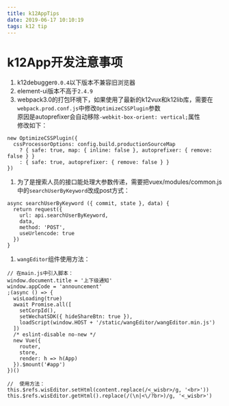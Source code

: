 ```yaml
---
title: k12AppTips
date: 2019-06-17 10:10:19
tags: k12 tip
---
```

# k12App开发注意事项
1. k12debugger`0.0.4`以下版本不兼容旧浏览器
1. element-ui版本不高于`2.4.9`
1. webpack3.0的打包环境下，如果使用了最新的k12vux和k12lib库，需要在`webpack.prod.conf.js`中修改`OptimizeCSSPlugin`参数  
原因是autoprefixer会自动移除`-webkit-box-orient: vertical;`属性  
修改如下：
  ``` JS
  new OptimizeCSSPlugin({
    cssProcessorOptions: config.build.productionSourceMap
      ? { safe: true, map: { inline: false }, autoprefixer: { remove: false } }
      : { safe: true, autoprefixer: { remove: false } }
  })
  ```
1. 为了是搜索人员的接口能处理大参数传递，需要把vuex/modules/common.js中的`searchUserByKeyword`改成post方式：
  ``` JS
  async searchUserByKeyword ({ commit, state }, data) {
    return request({
      url: api.searchUserByKeyword,
      data,
      method: 'POST',
      useUrlencode: true
    })
  }
  ```
1. `wangEditor`组件使用方法：
  ``` JS
  // 在main.js中引入脚本：
  window.document.title = '上下级通知'
  window.appCode = 'announcement'
  ;(async () => {
    wisLoading(true)
    await Promise.all([
      setCorpId(),
      setWechatSDK({ hideShareBtn: true }),
      loadScript(window.HOST + '/static/wangEditor/wangEditor.min.js')
    ])
    /* eslint-disable no-new */
    new Vue({
      router,
      store,
      render: h => h(App)
    }).$mount('#app')
  })()
  
  //  使用方法：
  this.$refs.wisEditor.setHtml(content.replace(/<_wisbr>/g, '<br>'))
  this.$refs.wisEditor.getHtml().replace(/(\n|<\/?br>)/g, '<_wisbr>')
  ```
